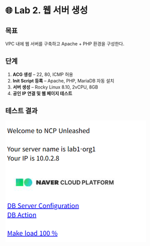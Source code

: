 # 🌐 Lab 2. 웹 서버 생성

## 목표
VPC 내에 웹 서버를 구축하고 Apache + PHP 환경을 구성한다.

## 단계
1. **ACG 생성** – 22, 80, ICMP 허용
2. **Init Script 등록** – Apache, PHP, MariaDB 자동 설치
3. **서버 생성** – Rocky Linux 8.10, 2vCPU, 8GB
4. **공인 IP 연결 및 웹 페이지 테스트**

## 테스트 결과
![웹 테스트](./images/Road_Balance_01,_Round_Robin.png)

